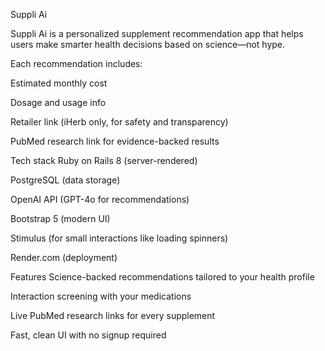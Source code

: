 Suppli Ai

Suppli Ai is a personalized supplement recommendation app that helps users make smarter health decisions based on science—not hype.

Each recommendation includes:

Estimated monthly cost

Dosage and usage info

Retailer link (iHerb only, for safety and transparency)

PubMed research link for evidence-backed results


Tech stack
Ruby on Rails 8 (server-rendered)

PostgreSQL (data storage)

OpenAI API (GPT-4o for recommendations)

Bootstrap 5 (modern UI)

Stimulus (for small interactions like loading spinners)

Render.com (deployment)


Features
Science-backed recommendations tailored to your health profile

Interaction screening with your medications

Live PubMed research links for every supplement

Fast, clean UI with no signup required

